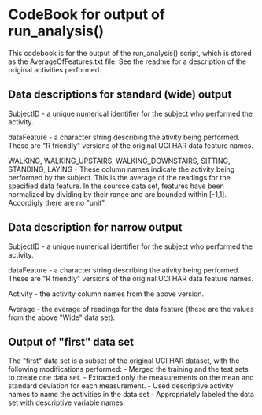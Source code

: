 CodeBook for output of run_analysis()
========================================================

This codebook is for the output of the run_analysis() script, which is stored as the AverageOfFeatures.txt file.  See the readme for a description of the original activities performed.

<h2>Data descriptions for standard (wide) output</h2>
SubjectID - a unique numerical identifier for the subject who performed the activity.

dataFeature - a character string describing the ativity being performed.  These are "R friendly" versions of the original UCI HAR data feature names.

WALKING, WALKING_UPSTAIRS, WALKING_DOWNSTAIRS, SITTING, STANDING, LAYING - These column names indicate the activity being performed by the subject.  This is the average of the readings for the specified data feature.  In the sourcce data set, features have been normalized by dividing by their range and are bounded within [-1,1].  Accordigly there are no "unit".

<h2>Data description for narrow output</h2>
SubjectID - a unique numerical identifier for the subject who performed the activity.

dataFeature - a character string describing the ativity being performed.  These are "R friendly" versions of the original UCI HAR data feature names.

Activity - the activity column names from the above version.

Average - the average of readings for the data feature (these are the values from the above "Wide" data set).

<h2>Output of "first" data set</h2>
The "first" data set is a subset of the original UCI HAR dataset, with the following modifications performed:
- Merged the training and the test sets to create one data set.
- Extracted only the measurements on the mean and standard deviation for each measurement. 
- Used descriptive activity names to name the activities in the data set
- Appropriately labeled the data set with descriptive variable names.